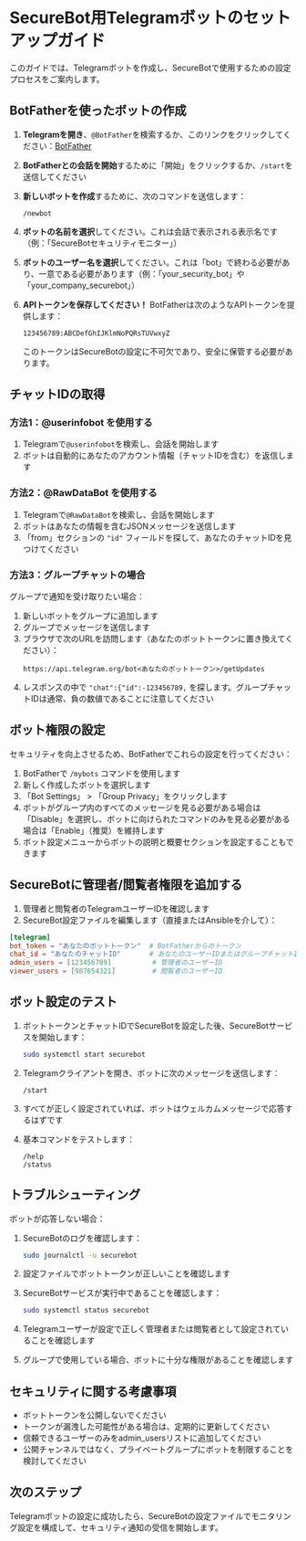 # SecureBot用Telegramボットのセットアップガイド

このガイドでは、Telegramボットを作成し、SecureBotで使用するための設定プロセスをご案内します。

## BotFatherを使ったボットの作成

1. **Telegramを開き**、`@BotFather`を検索するか、このリンクをクリックしてください：[BotFather](https://t.me/botfather)

2. **BotFatherとの会話を開始**するために「開始」をクリックするか、`/start`を送信してください

3. **新しいボットを作成**するために、次のコマンドを送信します：
   ```
   /newbot
   ```

4. **ボットの名前を選択**してください。これは会話で表示される表示名です（例：「SecureBotセキュリティモニター」）

5. **ボットのユーザー名を選択**してください。これは「bot」で終わる必要があり、一意である必要があります（例：「your_security_bot」や「your_company_securebot」）

6. **APIトークンを保存してください！** BotFatherは次のようなAPIトークンを提供します：
   ```
   123456789:ABCDefGhIJKlmNoPQRsTUVwxyZ
   ```
   このトークンはSecureBotの設定に不可欠であり、安全に保管する必要があります。

## チャットIDの取得

### 方法1：@userinfobot を使用する

1. Telegramで`@userinfobot`を検索し、会話を開始します
2. ボットは自動的にあなたのアカウント情報（チャットIDを含む）を返信します

### 方法2：@RawDataBot を使用する

1. Telegramで`@RawDataBot`を検索し、会話を開始します
2. ボットはあなたの情報を含むJSONメッセージを送信します
3. 「from」セクションの `"id"` フィールドを探して、あなたのチャットIDを見つけてください

### 方法3：グループチャットの場合

グループで通知を受け取りたい場合：

1. 新しいボットをグループに追加します
2. グループでメッセージを送信します
3. ブラウザで次のURLを訪問します（あなたのボットトークンに置き換えてください）：
   ```
   https://api.telegram.org/bot<あなたのボットトークン>/getUpdates
   ```
4. レスポンスの中で `"chat":{"id":-123456789,` を探します。グループチャットIDは通常、負の数値であることに注意してください

## ボット権限の設定

セキュリティを向上させるため、BotFatherでこれらの設定を行ってください：

1. BotFatherで `/mybots` コマンドを使用します
2. 新しく作成したボットを選択します
3. 「Bot Settings」 > 「Group Privacy」をクリックします
4. ボットがグループ内のすべてのメッセージを見る必要がある場合は「Disable」を選択し、ボットに向けられたコマンドのみを見る必要がある場合は「Enable」（推奨）を維持します
5. ボット設定メニューからボットの説明と概要セクションを設定することもできます

## SecureBotに管理者/閲覧者権限を追加する

1. 管理者と閲覧者のTelegramユーザーIDを確認します
2. SecureBot設定ファイルを編集します（直接またはAnsibleを介して）：

```toml
[telegram]
bot_token = "あなたのボットトークン"  # BotFatherからのトークン
chat_id = "あなたのチャットID"       # あなたのユーザーIDまたはグループチャットID
admin_users = [123456789]          # 管理者のユーザーID
viewer_users = [987654321]         # 閲覧者のユーザーID
```

## ボット設定のテスト

1. ボットトークンとチャットIDでSecureBotを設定した後、SecureBotサービスを開始します：
   ```bash
   sudo systemctl start securebot
   ```

2. Telegramクライアントを開き、ボットに次のメッセージを送信します：
   ```
   /start
   ```

3. すべてが正しく設定されていれば、ボットはウェルカムメッセージで応答するはずです

4. 基本コマンドをテストします：
   ```
   /help
   /status
   ```

## トラブルシューティング

ボットが応答しない場合：

1. SecureBotのログを確認します：
   ```bash
   sudo journalctl -u securebot
   ```

2. 設定ファイルでボットトークンが正しいことを確認します
   
3. SecureBotサービスが実行中であることを確認します：
   ```bash
   sudo systemctl status securebot
   ```

4. Telegramユーザーが設定で正しく管理者または閲覧者として設定されていることを確認します

5. グループで使用している場合、ボットに十分な権限があることを確認します

## セキュリティに関する考慮事項

- ボットトークンを公開しないでください
- トークンが漏洩した可能性がある場合は、定期的に更新してください
- 信頼できるユーザーのみをadmin_usersリストに追加してください
- 公開チャンネルではなく、プライベートグループにボットを制限することを検討してください

## 次のステップ

Telegramボットの設定に成功したら、SecureBotの設定ファイルでモニタリング設定を構成して、セキュリティ通知の受信を開始します。
